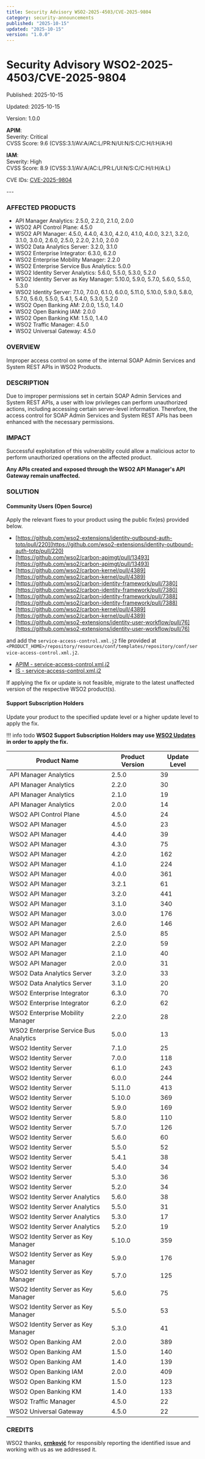 ```yaml
---
title: Security Advisory WSO2-2025-4503/CVE-2025-9804
category: security-announcements
published: "2025-10-15"
updated: "2025-10-15"
version: "1.0.0"
---
```


# Security Advisory WSO2-2025-4503/CVE-2025-9804

<p class="doc-info">Published: 2025-10-15</p>
<p class="doc-info">Updated: 2025-10-15</p>
<p class="doc-info">Version: 1.0.0</p>
<p class="doc-info"><b>APIM</b>: <br>Severity: Critical<br>CVSS Score: 9.6 (CVSS:3.1/AV:A/AC:L/PR:N/UI:N/S:C/C:H/I:H/A:H)</p>
<p class="doc-info"><b>IAM</b>: <br>Severity: High<br>CVSS Score: 8.9 (CVSS:3.1/AV:A/AC:L/PR:L/UI:N/S:C/C:H/I:H/A:L)</p>
<p class="doc-info">CVE IDs: <a href="https://www.cve.org/CVERecord?id=CVE-2025-9804">CVE-2025-9804</a></p>
---

### AFFECTED PRODUCTS
* API Manager Analytics: 2.5.0, 2.2.0, 2.1.0, 2.0.0
* WSO2 API Control Plane: 4.5.0
* WSO2 API Manager: 4.5.0, 4.4.0, 4.3.0, 4.2.0, 4.1.0, 4.0.0, 3.2.1, 3.2.0, 3.1.0, 3.0.0, 2.6.0, 2.5.0, 2.2.0, 2.1.0, 2.0.0
* WSO2 Data Analytics Server: 3.2.0, 3.1.0
* WSO2 Enterprise Integrator: 6.3.0, 6.2.0
* WSO2 Enterprise Mobility Manager: 2.2.0
* WSO2 Enterprise Service Bus Analytics: 5.0.0
* WSO2 Identity Server Analytics: 5.6.0, 5.5.0, 5.3.0, 5.2.0
* WSO2 Identity Server as Key Manager: 5.10.0, 5.9.0, 5.7.0, 5.6.0, 5.5.0, 5.3.0
* WSO2 Identity Server: 7.1.0, 7.0.0, 6.1.0, 6.0.0, 5.11.0, 5.10.0, 5.9.0, 5.8.0, 5.7.0, 5.6.0, 5.5.0, 5.4.1, 5.4.0, 5.3.0, 5.2.0
* WSO2 Open Banking AM: 2.0.0, 1.5.0, 1.4.0
* WSO2 Open Banking IAM: 2.0.0
* WSO2 Open Banking KM: 1.5.0, 1.4.0
* WSO2 Traffic Manager: 4.5.0
* WSO2 Universal Gateway: 4.5.0


### OVERVIEW
Improper access control on some of the internal SOAP Admin Services and System REST APIs in WSO2 Products.


### DESCRIPTION
Due to improper permissions set in certain SOAP Admin Services and System REST APIs, a user with low privileges can perform unauthorized actions, including accessing certain server-level information. Therefore, the access control for SOAP Admin Services and System REST APIs has been enhanced with the necessary permissions.   


### IMPACT
Successful exploitation of this vulnerability could allow a malicious actor to perform unauthorized operations on the affected product.

**Any APIs created and exposed through the WSO2 API Manager's API Gateway remain unaffected.**


### SOLUTION

#### Community Users (Open Source)
Apply the relevant fixes to your product using the public fix(es) provided below.

* [https://github.com/wso2-extensions/identity-outbound-auth-totp/pull/220](https://github.com/wso2-extensions/identity-outbound-auth-totp/pull/220)
* [https://github.com/wso2/carbon-apimgt/pull/13493](https://github.com/wso2/carbon-apimgt/pull/13493)
* [https://github.com/wso2/carbon-kernel/pull/4389](https://github.com/wso2/carbon-kernel/pull/4389)
* [https://github.com/wso2/carbon-identity-framework/pull/7380](https://github.com/wso2/carbon-identity-framework/pull/7380)
* [https://github.com/wso2/carbon-identity-framework/pull/7388](https://github.com/wso2/carbon-identity-framework/pull/7388)
* [https://github.com/wso2/carbon-kernel/pull/4389](https://github.com/wso2/carbon-kernel/pull/4389)
* [https://github.com/wso2-extensions/identity-user-workflow/pull/76](https://github.com/wso2-extensions/identity-user-workflow/pull/76)

and add the `service-access-control.xml.j2` file provided at `<PRODUCT_HOME>/repository/resources/conf/templates/repository/conf/service-access-control.xml.j2`.

* [APIM - service-access-control.xml.j2]({{#base_path#}}/assets/attachments/apim_service-access-control.xml.j2)
* [IS - service-access-control.xml.j2]({{#base_path#}}/assets/attachments/is_service-access-control.xml.j2)


If applying the fix or update is not feasible, migrate to the latest unaffected version of the respective WSO2 product(s).


#### Support Subscription Holders

Update your product to the specified update level or a higher update level to apply the fix.

!!! info todo
    **WSO2 Support Subscription Holders may use [WSO2 Updates](https://wso2.com/updates/) in order to apply the fix.**

| Product Name                            | Product Version   | Update Level   |
| --------------------------------------- | ----------------- | -------------- |
| API Manager Analytics                   | 2.5.0             | 39             |
| API Manager Analytics                   | 2.2.0             | 30             |
| API Manager Analytics                   | 2.1.0             | 19             |
| API Manager Analytics                   | 2.0.0             | 14             |
| WSO2 API Control Plane                  | 4.5.0             | 24             |
| WSO2 API Manager                        | 4.5.0             | 23             |
| WSO2 API Manager                        | 4.4.0             | 39             |
| WSO2 API Manager                        | 4.3.0             | 75             |
| WSO2 API Manager                        | 4.2.0             | 162            |
| WSO2 API Manager                        | 4.1.0             | 224            |
| WSO2 API Manager                        | 4.0.0             | 361            |
| WSO2 API Manager                        | 3.2.1             | 61             |
| WSO2 API Manager                        | 3.2.0             | 441            |
| WSO2 API Manager                        | 3.1.0             | 340            |
| WSO2 API Manager                        | 3.0.0             | 176            |
| WSO2 API Manager                        | 2.6.0             | 146            |
| WSO2 API Manager                        | 2.5.0             | 85             |
| WSO2 API Manager                        | 2.2.0             | 59             |
| WSO2 API Manager                        | 2.1.0             | 40             |
| WSO2 API Manager                        | 2.0.0             | 31             |
| WSO2 Data Analytics Server              | 3.2.0             | 33             |
| WSO2 Data Analytics Server              | 3.1.0             | 20             |
| WSO2 Enterprise Integrator              | 6.3.0             | 70             |
| WSO2 Enterprise Integrator              | 6.2.0             | 62             |
| WSO2 Enterprise Mobility Manager        | 2.2.0             | 28             |
| WSO2 Enterprise Service Bus Analytics   | 5.0.0             | 13             |
| WSO2 Identity Server                    | 7.1.0             | 25             |
| WSO2 Identity Server                    | 7.0.0             | 118            |
| WSO2 Identity Server                    | 6.1.0             | 243            |
| WSO2 Identity Server                    | 6.0.0             | 244            |
| WSO2 Identity Server                    | 5.11.0            | 413            |
| WSO2 Identity Server                    | 5.10.0            | 369            |
| WSO2 Identity Server                    | 5.9.0             | 169            |
| WSO2 Identity Server                    | 5.8.0             | 110            |
| WSO2 Identity Server                    | 5.7.0             | 126            |
| WSO2 Identity Server                    | 5.6.0             | 60             |
| WSO2 Identity Server                    | 5.5.0             | 52             |
| WSO2 Identity Server                    | 5.4.1             | 38             |
| WSO2 Identity Server                    | 5.4.0             | 34             |
| WSO2 Identity Server                    | 5.3.0             | 36             |
| WSO2 Identity Server                    | 5.2.0             | 34             |
| WSO2 Identity Server Analytics          | 5.6.0             | 38             |
| WSO2 Identity Server Analytics          | 5.5.0             | 31             |
| WSO2 Identity Server Analytics          | 5.3.0             | 17             |
| WSO2 Identity Server Analytics          | 5.2.0             | 19             |
| WSO2 Identity Server as Key Manager     | 5.10.0            | 359            |
| WSO2 Identity Server as Key Manager     | 5.9.0             | 176            |
| WSO2 Identity Server as Key Manager     | 5.7.0             | 125            |
| WSO2 Identity Server as Key Manager     | 5.6.0             | 75             |
| WSO2 Identity Server as Key Manager     | 5.5.0             | 53             |
| WSO2 Identity Server as Key Manager     | 5.3.0             | 41             |
| WSO2 Open Banking AM                    | 2.0.0             | 389            |
| WSO2 Open Banking AM                    | 1.5.0             | 140            |
| WSO2 Open Banking AM                    | 1.4.0             | 139            |
| WSO2 Open Banking IAM                   | 2.0.0             | 409            |
| WSO2 Open Banking KM                    | 1.5.0             | 123            |
| WSO2 Open Banking KM                    | 1.4.0             | 133            |
| WSO2 Traffic Manager                    | 4.5.0             | 22             |
| WSO2 Universal Gateway                  | 4.5.0             | 22             |



### CREDITS
WSO2 thanks, **[crnković](https://crnkovic.dev/)** for responsibly reporting the identified issue and working with us as we addressed it.
